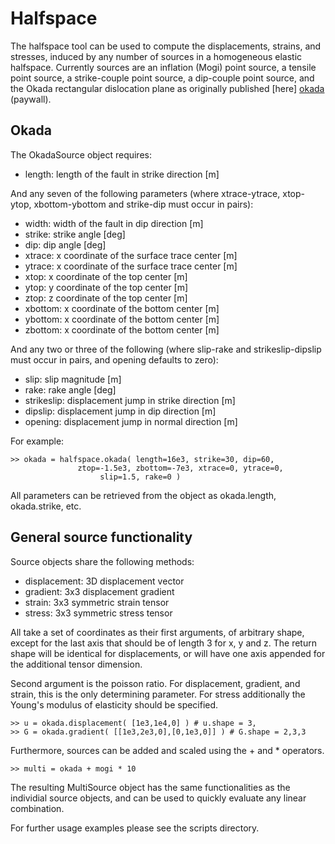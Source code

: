 Halfspace
=========

The halfspace tool can be used to compute the displacements, strains, and
stresses, induced by any number of sources in a homogeneous elastic halfspace.
Currently sources are an inflation (Mogi) point source, a tensile point source,
a strike-couple point source, a dip-couple point source, and the Okada
rectangular dislocation plane as originally published [here] [okada] (paywall).

[okada]: http://www.bssaonline.org/content/82/2/1018.short


Okada
-----

The OkadaSource object requires:

  * length: length of the fault in strike direction [m]

And any seven of the following parameters (where xtrace-ytrace,
xtop-ytop, xbottom-ybottom and strike-dip must occur in pairs):

  * width: width of the fault in dip direction [m]
  * strike: strike angle [deg]
  * dip: dip angle [deg]
  * xtrace: x coordinate of the surface trace center [m]
  * ytrace: x coordinate of the surface trace center [m]
  * xtop: x coordinate of the top center [m]
  * ytop: y coordinate of the top center [m]
  * ztop: z coordinate of the top center [m]
  * xbottom: x coordinate of the bottom center [m]
  * ybottom: x coordinate of the bottom center [m]
  * zbottom: x coordinate of the bottom center [m]

And any two or three of the following (where slip-rake and
strikeslip-dipslip must occur in pairs, and opening defaults to zero):

  * slip: slip magnitude [m]
  * rake: rake angle [deg]
  * strikeslip: displacement jump in strike direction [m]
  * dipslip: displacement jump in dip direction [m]
  * opening: displacement jump in normal direction [m]

For example:

    >> okada = halfspace.okada( length=16e3, strike=30, dip=60,
                   ztop=-1.5e3, zbottom=-7e3, xtrace=0, ytrace=0,
                        slip=1.5, rake=0 )

All parameters can be retrieved from the object as okada.length, okada.strike,
etc.


General source functionality
----------------------------

Source objects share the following methods:

  * displacement: 3D displacement vector
  * gradient: 3x3 displacement gradient
  * strain: 3x3 symmetric strain tensor
  * stress: 3x3 symmetric stress tensor

All take a set of coordinates as their first arguments, of arbitrary shape,
except for the last axis that should be of length 3 for x, y and z. The return
shape will be identical for displacements, or will have one axis appended for
the additional tensor dimension.

Second argument is the poisson ratio. For displacement, gradient, and strain,
this is the only determining parameter. For stress additionally the Young's
modulus of elasticity should be specified.

    >> u = okada.displacement( [1e3,1e4,0] ) # u.shape = 3,
    >> G = okada.gradient( [[1e3,2e3,0],[0,1e3,0]] ) # G.shape = 2,3,3

Furthermore, sources can be added and scaled using the + and * operators.

    >> multi = okada + mogi * 10

The resulting MultiSource object has the same functionalities as the
individial source objects, and can be used to quickly evaluate any
linear combination.

For further usage examples please see the scripts directory.
